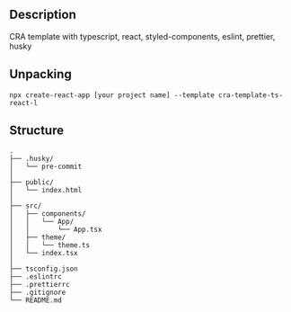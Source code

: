 ## Description
CRA template with typescript, react, styled-components, eslint, prettier, husky

## Unpacking
```
npx create-react-app [your project name] --template cra-template-ts-react-l
```

## Structure
```
.
├── .husky/
│   └── pre-commit
│ 
├── public/
│   └── index.html
│
├── src/
│   ├── components/
│   │   └── App/
│   │       └── App.tsx
│   ├── theme/
│   │   └── theme.ts
│   └── index.tsx
│
├── tsconfig.json
├── .eslintrc
├── .prettierrc
├── .gitignore
└── README.md
```
